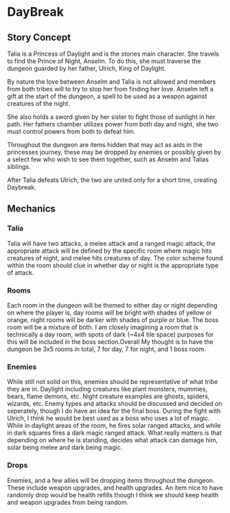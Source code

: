 # DayBreak

## Story Concept

Talia is a Princess of Daylight and is the stories main character. She travels to find the Prince of Night, Anselm. To do this, she must traverse the dungeon guarded by her father, Ulrich, King of Daylight. 

By nature the love between Anselm and Talia is not allowed and members from both tribes will to try to stop her from finding her love. Anselm left a gift at the start of the dungeon, a spell to be used as a weapon against creatures of the night. 

She also holds a sword given by her sister to fight those of sunlight in her path. Her fathers chamber utilizes power from both day and night, she two must control powers from both to defeat him. 

Throughout the dungeon are items hidden that may act as aids in the princesses journey, these may be dropped by enemies or possibly given by a select few who wish to see them together, such as Anselm and Talias siblings. 

After Talia defeats Ulrich, the two are united only for a short time, creating Daybreak.

## Mechanics

### Talia

Talia will have two attacks, a melee attack and a ranged magic attack, the appropriate attack will be defined by the specific room where magic hits creatures of night, and melee hits creatures of day. The color scheme found within the room should clue in whether day or night is the appropriate type of attack.

### Rooms

Each room in the dungeon will be themed to either day or night depending on where the player is, day rooms will be bright with shades of yellow or orange, night rooms will be darker with shades of purple or blue. The boss room will be a mixture of both. I am closely imagining a room that is technically a day room, with spots of dark (~4x4 tile space) purposes for this will be included in the boss section.Overall My thought is to have the dungeon be 3x5 rooms in total, 7 for day, 7 for night, and 1 boss room.

### Enemies

While still not solid on this, enemies should be representative of what tribe they are in. Daylight including creatures like plant monsters, mummies, bears, flame demons, etc. Night creature examples are ghosts, spiders, wizards, etc. Enemy types and attacks should be discussed and decided on seperately, though I do have an idea for the final boss. During the fight with Ulrich, I think he would be best used as a boss who uses a lot of magic. While in daylight areas of the room, he fires solar ranged attacks, and while in dark squares fires a dark magic ranged attack. What really matters is that depending on where he is standing, decides what attack can damage him, solar being melee and dark being magic.

### Drops

Enemies, and a few allies will be dropping items throughout the dungeon. These include weapon upgrades, and health upgrades. An item nice to have randomly drop would be health refills though I think we should keep health and weapon upgrades from being random.
